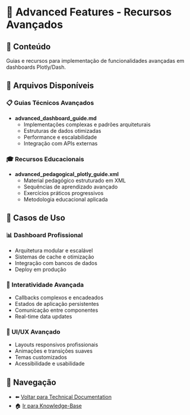 # 🚀 Advanced Features - Recursos Avançados

## 📖 Conteúdo
Guias e recursos para implementação de funcionalidades avançadas em dashboards Plotly/Dash.

## 📁 Arquivos Disponíveis

### **📋 Guias Técnicos Avançados**
- **advanced_dashboard_guide.md**
  - Implementações complexas e padrões arquiteturais
  - Estruturas de dados otimizadas
  - Performance e escalabilidade
  - Integração com APIs externas

### **🎓 Recursos Educacionais**
- **advanced_pedagogical_plotly_guide.xml**
  - Material pedagógico estruturado em XML
  - Sequências de aprendizado avançado
  - Exercícios práticos progressivos
  - Metodologia educacional aplicada

## 🎯 Casos de Uso

### **📊 Dashboard Profissional**
- Arquitetura modular e escalável
- Sistemas de cache e otimização
- Integração com bancos de dados
- Deploy em produção

### **🔄 Interatividade Avançada**
- Callbacks complexos e encadeados
- Estados de aplicação persistentes
- Comunicação entre componentes
- Real-time data updates

### **🎨 UI/UX Avançado**
- Layouts responsivos profissionais
- Animações e transições suaves
- Temas customizados
- Acessibilidade e usabilidade

## 🔗 Navegação
- ⬅️ [Voltar para Technical Documentation](../README.md)
- 🏠 [Ir para Knowledge-Base](../../README.md)
